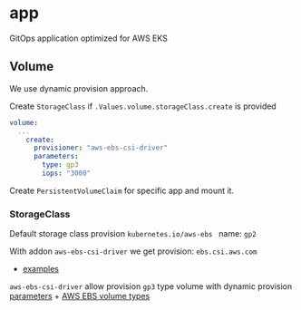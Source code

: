 # app

GitOps application optimized for AWS EKS

## Volume
We use dynamic provision approach.

Create `StorageClass` if `.Values.volume.storageClass.create` is provided
```yaml
volume:
  ...
    create:
      provisioner: "aws-ebs-csi-driver"
      parameters:
        type: gp3
        iops: "3000"
```

Create `PersistentVolumeClaim` for specific app and mount it.

### StorageClass
Default storage class provision `kubernetes.io/aws-ebs ` name: `gp2`

With addon `aws-ebs-csi-driver` we get provision: `ebs.csi.aws.com`
- [examples](https://github.com/kubernetes-sigs/aws-ebs-csi-driver/tree/master/examples)

`aws-ebs-csi-driver` allow provision `gp3` type volume with dynamic provision [parameters](https://github.com/kubernetes-sigs/aws-ebs-csi-driver/blob/master/docs/parameters.md) + [AWS EBS volume types](https://docs.aws.amazon.com/AWSEC2/latest/UserGuide/ebs-volume-types.html)




